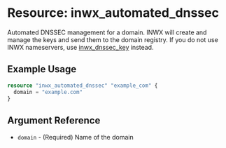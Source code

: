 # Resource: inwx_automated_dnssec

Automated DNSSEC management for a domain. INWX will create and manage the keys and send them to the domain registry. If you do not use INWX nameservers, use [inwx_dnssec_key](inwx_dnssec_key.md) instead.

## Example Usage

```terraform
resource "inwx_automated_dnssec" "example_com" {
  domain = "example.com"
}
```

## Argument Reference

* `domain` - (Required) Name of the domain
